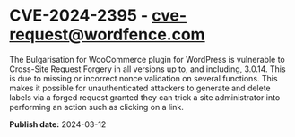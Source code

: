 # CVE-2024-2395 - cve-request@wordfence.com

The Bulgarisation for WooCommerce plugin for WordPress is vulnerable to Cross-Site Request Forgery in all versions up to, and including, 3.0.14. This is due to missing or incorrect nonce validation on several functions. This makes it possible for unauthenticated attackers to generate and delete labels via a forged request granted they can trick a site administrator into performing an action such as clicking on a link.

**Publish date:** 2024-03-12
